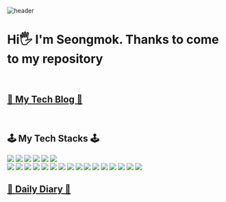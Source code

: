 ![header](https://capsule-render.vercel.app/api?type=Waving&color=auto&height=300&section=header&text=Coding%20My%20Life!&fontSize=80)
# Hi🖐 I'm Seongmok. Thanks to come to my repository
<br/>

## [📝 My Tech Blog 📝](https://ajdahrdl.tistory.com)
<br/>

## 🕹 My Tech Stacks 🕹
<img src="https://img.shields.io/badge/JAVA-007396?style=for-the-badge&logo=java&logoColor=white"> <img src="https://img.shields.io/badge/C-0052CC?style=for-the-badge&logo=c&logoColor=white"> <img src="https://img.shields.io/badge/Python-3776AB?style=for-the-badge&logo=Python#&logoColor=white">
<img src="https://img.shields.io/badge/Spring-6DB33F?style=for-the-badge&logo=Spring&logoColor=white">
<img src="https://img.shields.io/badge/oracle-F80000?style=for-the-badge&logo=oracle&logoColor=white"> 
<img src="https://img.shields.io/badge/mysql-4479A1?style=for-the-badge&logo=mysql&logoColor=white">  
<img src="https://img.shields.io/badge/javascript-F7DF1E?style=for-the-badge&logo=javascript&logoColor=black"> 
<img src="https://img.shields.io/badge/jquery-0769AD?style=for-the-badge&logo=jquery&logoColor=white"> 
<img src="https://img.shields.io/badge/jsp-0769AD?style=for-the-badge&logo=jquery&logoColor=white"> 
<img src="https://img.shields.io/badge/react-61DAFB?style=for-the-badge&logo=react&logoColor=black"> 
<img src="https://img.shields.io/badge/html-E34F26?style=for-the-badge&logo=html5&logoColor=white">
<img src="https://img.shields.io/badge/css-1572B6?style=for-the-badge&logo=css3&logoColor=white">
<img src="https://img.shields.io/badge/bootstrap-7952B3?style=for-the-badge&logo=bootstrap&logoColor=white">
<img src="https://img.shields.io/badge/linux-FCC624?style=for-the-badge&logo=linux&logoColor=black">
<img src="https://img.shields.io/badge/Amazon%20EC2-232F3E?style=for-the-badge&logo=Amazon%20AWS&logoColor=white">
<img src="https://img.shields.io/badge/Apache-D22128?style=for-the-badge&logo=Apache&logoColor=white">
<img src="https://img.shields.io/badge/Apache%20Tomcat-F8DC75?style=for-the-badge&logo=Apache%20Tomcat&logoColor=white">
<img src="https://img.shields.io/badge/Apache%20Maven-C71A36?style=for-the-badge&logo=Apache Maven&logoColor=white">
<img src="https://img.shields.io/badge/nginx-009639?style=for-the-badge&logo=NGINX&logoColor=white">
<img src="https://img.shields.io/badge/SVN-232F3E?style=for-the-badge&logo=aws&logoColor=white">
<img src="https://img.shields.io/badge/github-181717?style=for-the-badge&logo=github&logoColor=white">
<img src="https://img.shields.io/badge/JIRA-0052CC?style=for-the-badge&logo=Jira&logoColor=white">

## [📙 Daily Diary 📙](https://github.com/ksm1538/dailydiary)




<!--
**ksm1538/ksm1538** is a ✨ _special_ ✨ repository because its `README.md` (this file) appears on your GitHub profile.

Here are some ideas to get you started:

- 🔭 I’m currently working on ...
- 🌱 I’m currently learning ...
- 👯 I’m looking to collaborate on ...
- 🤔 I’m looking for help with ...
- 💬 Ask me about ...
- 📫 How to reach me: ...
- 😄 Pronouns: ...
- ⚡ Fun fact: ...
-->

